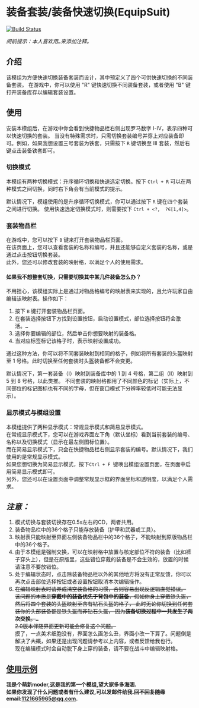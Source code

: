 # 装备套装/装备快速切换(EquipSuit)
[![Build Status](https://img.shields.io/badge/MinecraftForge-1.19.x-brightgreen)](https://github.com/MinecraftForge/MinecraftForge?branch=1.19.x)
 
_阅前提示：本人喜欢用<span title="如果影响你观看就先给你道个歉啦！>-<" >**`…`**</span>来添加注释。_
## 介绍

该模组为方便快速切换装备套装而设计，其中预定义了四个可供快速切换的不同装备套装。
在游戏中，你可以使用 "R" 键快速切换不同装备套装，或者使用 "B" 键打开装备库存以编辑套装设置。

## 使用

安装本模组后，在游戏中你会看到快捷物品栏右侧出现罗马数字 I-IV，表示四种可以快速切换的套装。
当没有特殊需求时，只需切换套装编号并穿上对应装备即可。例如，如果我想设置三号套装为铁套，只需按下 `R` 键切换至 III 套装，然后右键点击装备铁套即可。

### 切换模式

本模组有两种切换模式：升序循环切换和快速选定切换。按下 `Ctrl + R` 可以在两种模式之间切换，同时右下角会有当前模式的提示。

默认情况下，模组使用的是升序循环切换模式，你可以通过按下 `R` 键在四个套装之间进行切换。
使用快速选定切换模式时，则需要按下 `Ctrl + <?,  ?∈[1,4]>`。

### 套装物品栏

在游戏中，您可以按下 `B` 键来打开套装物品栏页面。  
在该页面上，您可以查看套装的名称和编号，并且还能够自定义套装的名称，或是通过点击按钮切换套装。   
此外，您还可以修改套装的映射格，以满足个人的使用需求。  

#### 如果我不想整套切换，只需要切换其中某几件装备怎么办？

不用担心，该模组实际上是通过对物品格编号的映射表来实现的，且允许玩家自由编辑该映射表。操作如下：

1. 按下 `B` 键打开套装物品栏页面。
2. 在套装选择按钮下方找到设置按钮，启动设置模式，部位选择按钮将会激活。<span title="H、B、L、F，即头盔、胸甲、护腿、鞋子" >**`…`**</span>
3. 选择你要编辑的部位，然后单击你想要映射的装备格。
4. 当对应标签标记该格子时，表示映射设置成功。

通过这种方法，你可以将不同套装映射到相同的格子，例如将所有套装的头盔映射至 1 号格。此时切换至任何套装时头盔装备都不会变更。

默认情况下，第一套装备（I）映射到装备库中的 1 到 4 号格，第二组（II）映射到 5 到 8 号格，以此类推。
不同套装的映射格都用了不同颜色的标记（实际上，不同部位的标记图标也有不同的字母，但在窗口模式下分辨率较低时可能无法显示）。

### 显示模式与模组设置
本模组提供了两种显示模式：常规显示模式和简易显示模式。  
在常规显示模式下，您可以在游戏界面左下角（默认坐标）看到当前套装的编号、名称以及切换模式（显示在最左侧图标位置）。  
而在简易显示模式下，只会在快捷物品栏右侧显示套装的编号。默认情况下，我们使用的是常规显示模式。  
如果您想切换为简易显示模式，按下`Ctrl + F `键唤出模组设置页面，在页面中启用简易显示模式即可。  
另外，您还可以在设置页面中调整常规显示框的界面坐标和透明度，以满足个人需求。

## *注意：*

1. 模式切换与套装切换存在0.5s左右的CD，两者共用。
2. 装备物品栏中的36个格子只能存放装备（护甲和武器或工具）。
3. 映射表只能映射至界面左侧装备物品栏中的36个格子，不能映射到原版物品栏中的36个格子。 
4. 由于本模组是强制交换，可以在映射格中放置与核定部位不符的装备（比如裤子穿头上），但是在原版里，这些错位穿戴的装备是不会生效的，放置的时候请注意不要放错位。
5. 处于编辑状态时，点击除装备物品栏以外的其他地方将没有正常反馈，你可以再次点击部位选择按钮或者设置按钮取消本次编辑操作。
6.  ~~在编辑映射表时请养成清空装备格的习惯，否则容易出现反逻辑直觉错误。  
    该问题的本质是**穿戴中的装备优先于背包中的装备**，假如你身上穿戴铁头盔，然后将四个套装的头盔映射至含有钻石头盔的格子，
    此时无论你切换到任何套装你的头部装备都是铁头盔而非钻石头盔，
    因为**装备切换过程中一共发生了两次交换**。<span title="1. 钻石（物品栏）<-> 铁（穿戴中)&#10;2. 铁（物品栏）<-> 钻石（穿戴中)&#10;结果：钻石（物品栏），
    铁（穿戴中)&#10;（即，将穿戴中的装备脱下到映射格中，再从相同或另一个映射格中获取装备并穿戴至相应部位）">**`…`**</span>   
    <span title="其实代码已经写好了，只是界面布局太局促了">2.0版本伴随界面更新可能会修复这个问题。</span>~~  
    摸了，一点美术细胞没有，界面怎么画怎么丑，界面小改一下算了。问题倒是解决了~~大概~~，如果还是出现问题请参考以上内容，或者反馈给我也行。  
    现在编辑模式时会自动脱下身上穿的装备，请不要在战斗中编辑映射格。

[使用示例](https://www.bilibili.com/video/BV1Mj411c72Q/)
--------------------------------------------------------
**我是个萌新moder,这是我的第一个模组,望大家多多海涵.  
如果你发现了什么问题或者有什么建议,可以发邮件给我.~~回不回复随缘~~  
email:1121665965@qq.com.**
